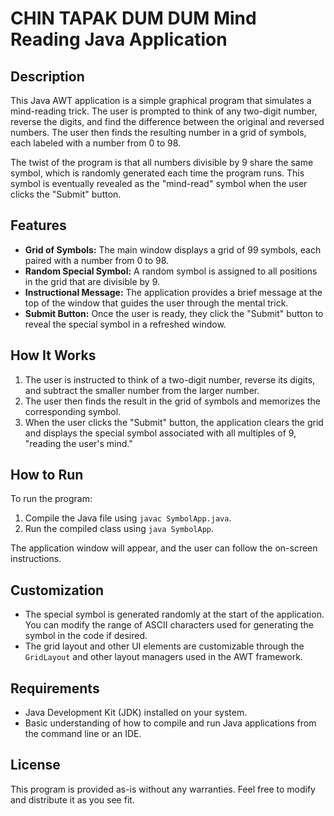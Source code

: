 # CHIN TAPAK DUM DUM Mind Reading Java Application

## Description

This Java AWT application is a simple graphical program that simulates a mind-reading trick. The user is prompted to think of any two-digit number, reverse the digits, and find the difference between the original and reversed numbers. The user then finds the resulting number in a grid of symbols, each labeled with a number from 0 to 98. 

The twist of the program is that all numbers divisible by 9 share the same symbol, which is randomly generated each time the program runs. This symbol is eventually revealed as the "mind-read" symbol when the user clicks the "Submit" button.

## Features

- **Grid of Symbols:** The main window displays a grid of 99 symbols, each paired with a number from 0 to 98.
- **Random Special Symbol:** A random symbol is assigned to all positions in the grid that are divisible by 9.
- **Instructional Message:** The application provides a brief message at the top of the window that guides the user through the mental trick.
- **Submit Button:** Once the user is ready, they click the "Submit" button to reveal the special symbol in a refreshed window.

## How It Works

1. The user is instructed to think of a two-digit number, reverse its digits, and subtract the smaller number from the larger number.
2. The user then finds the result in the grid of symbols and memorizes the corresponding symbol.
3. When the user clicks the "Submit" button, the application clears the grid and displays the special symbol associated with all multiples of 9, "reading the user's mind."

## How to Run

To run the program:

1. Compile the Java file using `javac SymbolApp.java`.
2. Run the compiled class using `java SymbolApp`.

The application window will appear, and the user can follow the on-screen instructions.

## Customization

- The special symbol is generated randomly at the start of the application. You can modify the range of ASCII characters used for generating the symbol in the code if desired.
- The grid layout and other UI elements are customizable through the `GridLayout` and other layout managers used in the AWT framework.

## Requirements

- Java Development Kit (JDK) installed on your system.
- Basic understanding of how to compile and run Java applications from the command line or an IDE.

## License

This program is provided as-is without any warranties. Feel free to modify and distribute it as you see fit.

